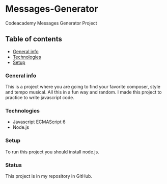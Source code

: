 # Messages-Generator
Codeacademy Messages Generator Project
## Table of contents ## 
* [General info](#general-info)
* [Technologies](#technologies)
* [Setup](#technologies)
### General info ###
This is a project where you are going to find your favorite composer, style and tempo musical. All this in a fun way and random. 
I made this project to practice to write javascript code.
### Technologies ###
* Javascript ECMAScript 6
* Node.js
### Setup ###
To run this project you should install node.js.
### Status ###
This project is in my repository in GitHub.
